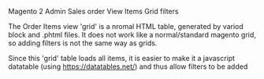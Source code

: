 Magento 2 Admin Sales order View Items Grid filters

The Order Items view 'grid' is a nromal HTML table, generated by variod block and .phtml files.
It does not work like a normal/standard magento grid, so adding filters is not the same way as grids.

Since this 'grid' table loads all items, it is easier to make it a javascript datatable (using https://datatables.net/) and thus allow filters to be added


